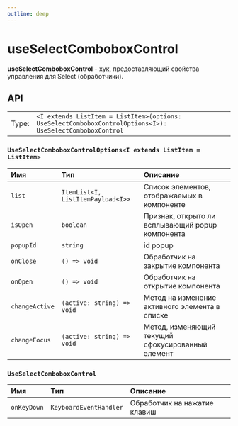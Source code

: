 ```yaml
---
outline: deep
---
```


# useSelectComboboxControl

**useSelectComboboxControl** - хук, предоставляющий свойства управления для Select (обработчики).

## API

|       |                                                                                                  |
| ----: |:-------------------------------------------------------------------------------------------------|
| Type: | `<I extends ListItem = ListItem>(options: UseSelectComboboxControlOptions<I>): UseSelectComboboxControl` |

### `UseSelectComboboxControlOptions<I extends ListItem = ListItem>`

| Имя               | Тип      | Описание    |
|:-------------------|:-----------|:-----------|
| `list`  | `ItemList<I, ListItemPayload<I>>`   | Список элементов, отображаемых в компоненте  | 
| `isOpen`  | `boolean`   | Признак, открыто ли всплывающий popup компонента  | 
| `popupId`  | `string`   | id popup  | 
| `onClose`  | `() => void`   | Обработчик на закрытие компонента  | 
| `onOpen`  | `() => void`   | Обработчик на открытие компонента  | 
| `changeActive`  | `(active: string) => void`   | Метод на изменение активного элемента в списке  | 
| `changeFocus`  | `(active: string) => void`   | Метод, изменяющий текущий сфокусированный элемент  | 

### `UseSelectComboboxControl`

| Имя               | Тип      | Описание    |
|:-------------------|:-----------|:-----------|
| `onKeyDown`  | `KeyboardEventHandler`   | Обработчик на нажатие клавиш  | 
